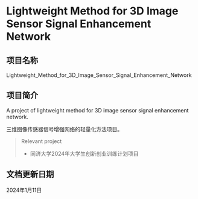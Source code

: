 # Lightweight Method for 3D Image Sensor Signal Enhancement Network

## 项目名称

Lightweight_Method_for_3D_Image_Sensor_Signal_Enhancement_Network

## 项目简介

A project of lightweight method for 3D image sensor signal enhancement network.

三维图像传感器信号增强网络的轻量化方法项目。

> Relevant project
> * 同济大学2024年大学生创新创业训练计划项目

## 文档更新日期

2024年1月11日